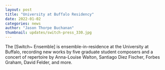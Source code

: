 ```yaml
---
layout: post
title: "University at Buffalo Residency"
date: 2022-01-02
categories: news
author: "Jason Thorpe Buchanan"
thumbnail: updates/switch-press_330.jpg
---
```


The [Switch~ Ensemble] is ensemble-in-residence at the University at Buffalo, recording new works by five graduate student composers and a concert of repertoire by Anna-Louise Walton, Santiago Diez Fischer, Forbes Graham, David Felder, and more.
